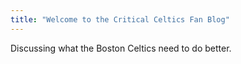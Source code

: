 ```yaml
---
title: "Welcome to the Critical Celtics Fan Blog"
---
```


Discussing what the Boston Celtics need to do better.
